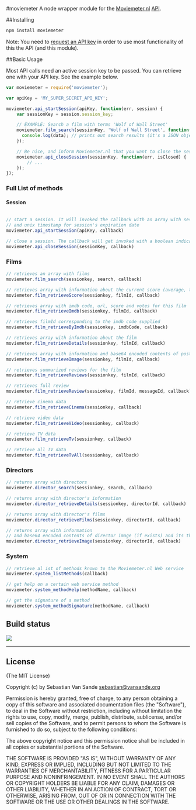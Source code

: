 #moviemeter
A node wrapper module for the [Moviemeter.nl](http://moviemeter.nl) [API](http://wiki.moviemeter.nl/index.php/API).

##Installing
```javascript
npm install moviemeter
```
Note: You need to [request an API key](http://www.moviemeter.nl/site/registerclient/) in order to use most functionality of this the API (and this module).


##Basic Usage

Most API calls need an active session key to be passed. You can retrieve one with your API key. See the example below.

```javascript
var moviemeter = require('moviemeter');

var apiKey = 'MY_SUPER_SECRET_API_KEY';

moviemeter.api_startSession(apiKey, function(err, session) {
	var sessionKey = session.session_key;

	// EXAMPLE: Search a film with terms 'Wolf of Wall Street'
	moviemeter.film_search(sessionKey, 'Wolf of Wall Street', function(err, data) {
      console.log(data); // prints out search results (it's a JSON object)
	});

	// Be nice, and inform Moviemeter.nl that you want to close the session when you're done
	moviemeter.api_closeSession(sessionKey, function(err, isClosed) {
		// ...
	});
});
```

### Full List of methods

#### Session
```javascript

// start a session. It will invoked the callback with an array with sessionkey 
// and unix timestamp for session's expiration date
moviemeter.api_startSession(apiKey, callback)

// close a session. The callback will get invoked with a boolean indicating success.
moviemeter.api_closeSession(sessionKey, callback)
```

### Films
```javascript
// retrieves an array with films
moviemeter.film_search(sessionkey, search, callback)

// retrieves array with information about the current score (average, total, amount of votes)
moviemeter.film_retrieveScore(sessionkey, filmId, callback)

// retrieves array with imdb code, url, score and votes for this film
moviemeter.film_retrieveImdb(sessionkey, filmId, callback)

// retrieves filmId corresponding to the imdb code supplied
moviemeter.film_retrieveByImdb(sessionkey, imdbCode, callback) 

// retrieves array with information about the film
moviemeter.film_retrieveDetails(sessionkey, filmId, callback)

// retrieves array with information and base64 encoded contents of poster and its thumbnail
moviemeter.film_retrieveImage(sessionkey, filmId, callback)

// retrieves summarized reviews for the film
moviemeter.film_retrieveReviews(sessionkey, filmId, callback)

// retrieves full review
moviemeter.film_retrieveReview(sessionkey, filmId, messageId, callback)

// retrieve cinema data
moviemeter.film_retrieveCinema(sessionkey, callback)

// retrieve video data
moviemeter.film_retrieveVideo(sessionkey, callback)

// retrieve TV data
moviemeter.film_retrieveTv(sessionkey, callback)

// retrieve all TV data
moviemeter.film_retrieveTvAll(sessionkey, callback)
```

### Directors
```javascript
// returns array with directors
moviemeter.director_search(sessionkey, search, callback)

// returns array with director's information
moviemeter.director_retrieveDetails(sessionkey, directorId, callback)

// returns array with director's films
moviemeter.director_retrieveFilms(sessionkey, directorId, callback)

// returns array with information 
// and base64 encoded contents of director image (if exists) and its thumbnail
moviemeter.director_retrieveImage(sessionkey, directorId, callback)

```
### System
```javascript
// retrieve al ist of methods known to the Moviemeter.nl Web service
moviemeter.system_listMethods(callback)

// get help on a certain web service method
moviemeter.system_methodHelp(methodName, callback)

// get the signature of a method
moviemeter.system_methodSignature(methodName, callback)

```

## Build status
<img src="https://api.travis-ci.org/seppevs/moviemeter.svg" />

-------

## License

(The MIT License)

Copyright (c) by Sebastian Van Sande <sebastian@vansande.org>

Permission is hereby granted, free of charge, to any person obtaining a copy
of this software and associated documentation files (the "Software"), to deal
in the Software without restriction, including without limitation the rights
to use, copy, modify, merge, publish, distribute, sublicense, and/or sell
copies of the Software, and to permit persons to whom the Software is
furnished to do so, subject to the following conditions:

The above copyright notice and this permission notice shall be included in
all copies or substantial portions of the Software.

THE SOFTWARE IS PROVIDED "AS IS", WITHOUT WARRANTY OF ANY KIND, EXPRESS OR
IMPLIED, INCLUDING BUT NOT LIMITED TO THE WARRANTIES OF MERCHANTABILITY,
FITNESS FOR A PARTICULAR PURPOSE AND NONINFRINGEMENT. IN NO EVENT SHALL THE
AUTHORS OR COPYRIGHT HOLDERS BE LIABLE FOR ANY CLAIM, DAMAGES OR OTHER
LIABILITY, WHETHER IN AN ACTION OF CONTRACT, TORT OR OTHERWISE, ARISING FROM,
OUT OF OR IN CONNECTION WITH THE SOFTWARE OR THE USE OR OTHER DEALINGS IN
THE SOFTWARE.
